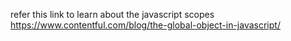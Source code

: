 refer this link to learn about the javascript scopes https://www.contentful.com/blog/the-global-object-in-javascript/